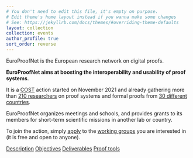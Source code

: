 ```yaml
---
# You don't need to edit this file, it's empty on purpose.
# Edit theme's home layout instead if you wanna make some changes
# See: https://jekyllrb.com/docs/themes/#overriding-theme-defaults
layout: collection
collection: events
author_profile: true
sort_order: reverse
---
```


EuroProofNet is the European research network on digital proofs.

**EuroProofNet aims at boosting the interoperability and usability of
proof systems**.

It is a [COST](http://cost.eu) action started on November 2021 and
already gathering more than [210 researchers](https://www.cost.eu/actions/CA20111/#tabs+Name:Working%20Groups%20and%20Membership) on proof systems and formal proofs from [30 different countries](../groups).

EuroProofNet organizes meetings and schools, and provides grants to
its members for short-term scientific missions in another lab or
country.

To join the action, simply
[apply](https://e-services.cost.eu/action/CA20111/working-groups/apply)
to the [working groups](../wg) you are interested in (it is free and open to anyone).

[Description](../description) [Objectives](../objectives) [Deliverables](../deliverables) [Proof tools](../tools)
